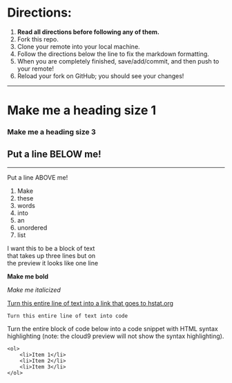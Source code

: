 # Directions:
1. **Read all directions before following any of them.**
2. Fork this repo.
2. Clone your remote into your local machine.
3. Follow the directions below the line to fix the markdown formatting.
4. When you are completely finished, save/add/commit, and then push to your remote!
5. Reload your fork on GitHub; you should see your changes!

---

# Make me a heading size 1
### Make me a heading size 3

Put a line BELOW me!
---

---
Put a line ABOVE me!

1. Make
2. these
3. words
4. into
5. an
6. unordered
7. list

I want this to be a block of text   
that takes up three lines but on   
the preview it looks like one line

**Make me bold**

_Make me italicized_

[Turn this entire line of text into a link that goes to hstat.org](hstat.org)

`Turn this entire line of text into code`


Turn the entire block of code below into a code snippet with HTML syntax highlighting (note: the cloud9 preview will not show the syntax highlighting).
```
<ol>
    <li>Item 1</li>
    <li>Item 2</li>
    <li>Item 3</li>
</ol>
```